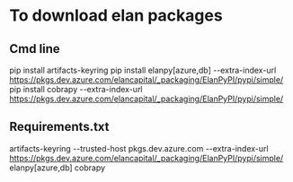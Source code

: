 # To download elan packages

## Cmd line
pip install artifacts-keyring
pip install elanpy[azure,db] --extra-index-url https://pkgs.dev.azure.com/elancapital/_packaging/ElanPyPI/pypi/simple/
pip install cobrapy --extra-index-url https://pkgs.dev.azure.com/elancapital/_packaging/ElanPyPI/pypi/simple/

## Requirements.txt
artifacts-keyring
--trusted-host pkgs.dev.azure.com
--extra-index-url https://pkgs.dev.azure.com/elancapital/_packaging/ElanPyPI/pypi/simple/
elanpy[azure,db]
cobrapy
